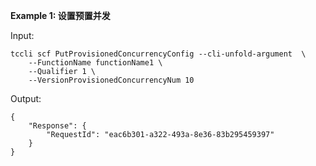**Example 1: 设置预置并发**



Input: 

```
tccli scf PutProvisionedConcurrencyConfig --cli-unfold-argument  \
    --FunctionName functionName1 \
    --Qualifier 1 \
    --VersionProvisionedConcurrencyNum 10
```

Output: 
```
{
    "Response": {
        "RequestId": "eac6b301-a322-493a-8e36-83b295459397"
    }
}
```

